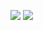 ![](https://raw.githubusercontent.com/aktsasori/github-stats/master/generated/languages.svg#gh-dark-mode-only)
![](https://raw.githubusercontent.com/aktsasori/github-stats/master/generated/languages.svg#gh-light-mode-only)

